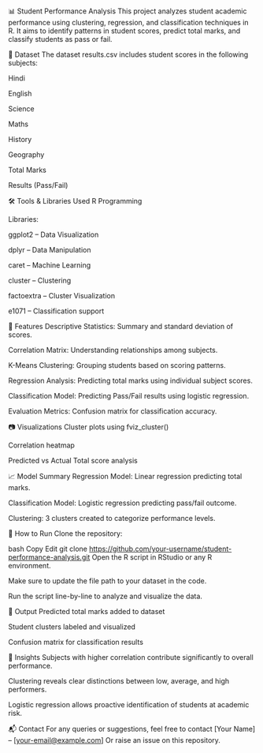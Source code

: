 📊 Student Performance Analysis
This project analyzes student academic performance using clustering, regression, and classification techniques in R. It aims to identify patterns in student scores, predict total marks, and classify students as pass or fail.

📁 Dataset
The dataset results.csv includes student scores in the following subjects:

Hindi

English

Science

Maths

History

Geography

Total Marks

Results (Pass/Fail)

🛠️ Tools & Libraries Used
R Programming

Libraries:

ggplot2 – Data Visualization

dplyr – Data Manipulation

caret – Machine Learning

cluster – Clustering

factoextra – Cluster Visualization

e1071 – Classification support

📌 Features
Descriptive Statistics: Summary and standard deviation of scores.

Correlation Matrix: Understanding relationships among subjects.

K-Means Clustering: Grouping students based on scoring patterns.

Regression Analysis: Predicting total marks using individual subject scores.

Classification Model: Predicting Pass/Fail results using logistic regression.

Evaluation Metrics: Confusion matrix for classification accuracy.

📷 Visualizations
Cluster plots using fviz_cluster()

Correlation heatmap

Predicted vs Actual Total score analysis

📈 Model Summary
Regression Model: Linear regression predicting total marks.

Classification Model: Logistic regression predicting pass/fail outcome.

Clustering: 3 clusters created to categorize performance levels.

🚀 How to Run
Clone the repository:

bash
Copy
Edit
git clone https://github.com/your-username/student-performance-analysis.git
Open the R script in RStudio or any R environment.

Make sure to update the file path to your dataset in the code.

Run the script line-by-line to analyze and visualize the data.

📄 Output
Predicted total marks added to dataset

Student clusters labeled and visualized

Confusion matrix for classification results

🧠 Insights
Subjects with higher correlation contribute significantly to overall performance.

Clustering reveals clear distinctions between low, average, and high performers.

Logistic regression allows proactive identification of students at academic risk.

📬 Contact
For any queries or suggestions, feel free to contact [Your Name] – [your-email@example.com]
Or raise an issue on this repository.
